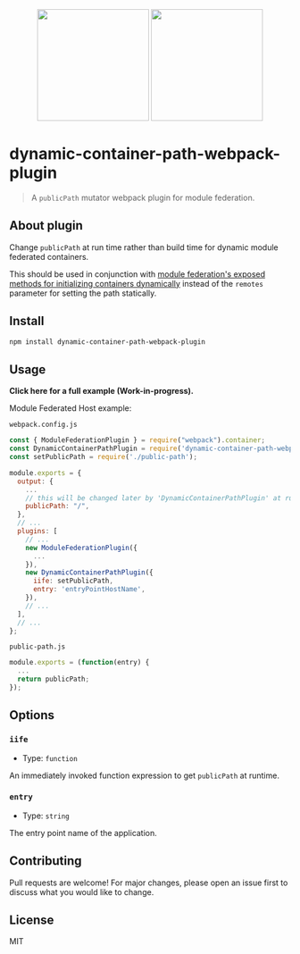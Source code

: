 <div align="center">
  <a href="https://avatars.githubusercontent.com/u/61727377?s=200&amp;v=4"><img width="200" height="200" src="https://avatars.githubusercontent.com/u/61727377?s=200&amp;v=4"></a>
  <a href="https://webpack.js.org/assets/icon-square-big.svg"><img width="200" height="200" src="https://webpack.js.org/assets/icon-square-big.svg"></a>
</div>

# dynamic-container-path-webpack-plugin

> A `publicPath` mutator webpack plugin for module federation.

## About plugin

Change `publicPath` at run time rather than build time for dynamic module federated containers.

This should be used in conjunction with [module federation's exposed methods for initializing containers dynamically](https://webpack.js.org/concepts/module-federation/#dynamic-remote-containers) instead of the `remotes` parameter for setting the path statically.

## Install

```bash
npm install dynamic-container-path-webpack-plugin
```

## Usage

**Click here for a full example (Work-in-progress).**

Module Federated Host example:

`webpack.config.js`

```js
const { ModuleFederationPlugin } = require("webpack").container;
const DynamicContainerPathPlugin = require('dynamic-container-path-webpack-plugin');
const setPublicPath = require('./public-path');

module.exports = {
  output: {
    ...
    // this will be changed later by 'DynamicContainerPathPlugin' at runtime
    publicPath: "/",
  },
  // ...
  plugins: [
    // ...
    new ModuleFederationPlugin({
      ...
    }),
    new DynamicContainerPathPlugin({
      iife: setPublicPath,
      entry: 'entryPointHostName',
    }),
    // ...
  ],
  // ...
};
```

`public-path.js`

```js
module.exports = (function(entry) {
  ...
  return publicPath;
});
```

## Options

### `iife`

- Type: `function`

An immediately invoked function expression to get `publicPath` at runtime.

### `entry`

- Type: `string`

The entry point name of the application.

## Contributing

Pull requests are welcome! For major changes, please open an issue first to discuss what you would like to change.

## License

MIT
